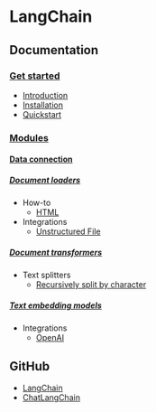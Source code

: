 # LangChain

## Documentation
### [Get started](https://python.langchain.com/docs/get_started)
* [Introduction](https://python.langchain.com/docs/get_started/introduction)
* [Installation](https://python.langchain.com/docs/get_started/installation)
* [Quickstart](https://python.langchain.com/docs/get_started/quickstart)

### [Modules](https://python.langchain.com/docs/modules/)
#### [Data connection](https://python.langchain.com/docs/modules/data_connection/)
##### [Document loaders](https://python.langchain.com/docs/modules/data_connection/document_loaders/)
* How-to
  * [HTML](https://python.langchain.com/docs/modules/data_connection/document_loaders/how_to/html)
* Integrations
  * [Unstructured File](https://python.langchain.com/docs/modules/data_connection/document_loaders/integrations/unstructured_file)

##### [Document transformers](https://python.langchain.com/docs/modules/data_connection/document_transformers/)
* Text splitters
  * [Recursively split by character](https://python.langchain.com/docs/modules/data_connection/document_transformers/text_splitters/recursive_text_splitter)

##### [Text embedding models](https://python.langchain.com/docs/modules/data_connection/text_embedding/)
* Integrations
  * [OpenAI](https://python.langchain.com/docs/modules/data_connection/text_embedding/integrations/openai)

## GitHub

* [LangChain](https://github.com/hwchase17/langchain)
* [ChatLangChain](https://github.com/hwchase17/chat-langchain)
